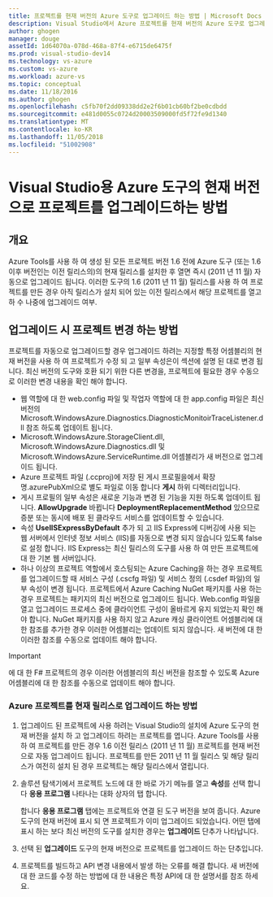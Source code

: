 ```yaml
---
title: 프로젝트를 현재 버전의 Azure 도구로 업그레이드 하는 방법 | Microsoft Docs
description: Visual Studio에서 Azure 프로젝트를 현재 버전의 Azure 도구로 업그레이드 하는 방법 알아보기
author: ghogen
manager: douge
assetId: 1d64070a-078d-468a-87f4-e6715de6475f
ms.prod: visual-studio-dev14
ms.technology: vs-azure
ms.custom: vs-azure
ms.workload: azure-vs
ms.topic: conceptual
ms.date: 11/18/2016
ms.author: ghogen
ms.openlocfilehash: c5fb70f2dd09338dd2e2f6b01cb60bf2be0cdbdd
ms.sourcegitcommit: e481d0055c0724d20003509000fd5f72fe9d1340
ms.translationtype: MT
ms.contentlocale: ko-KR
ms.lasthandoff: 11/05/2018
ms.locfileid: "51002908"
---
```

# <a name="how-to-upgrade-projects-to-the-current-version-of-the-azure-tools-for-visual-studio"></a>Visual Studio용 Azure 도구의 현재 버전으로 프로젝트를 업그레이드하는 방법
## <a name="overview"></a>개요
Azure Tools를 사용 하 여 생성 된 모든 프로젝트 버전 1.6 전에 Azure 도구 (또는 1.6 이후 버전인는 이전 릴리스의)의 현재 릴리스를 설치한 후 열면 즉시 (2011 년 11 월) 자동으로 업그레이드 됩니다. 이러한 도구의 1.6 (2011 년 11 월) 릴리스를 사용 하 여 프로젝트를 만든 경우 아직 릴리스가 설치 되어 있는 이전 릴리스에서 해당 프로젝트를 열고 하 수 나중에 업그레이드 여부.

## <a name="how-your-project-changes-when-you-upgrade-it"></a>업그레이드 시 프로젝트 변경 하는 방법
프로젝트를 자동으로 업그레이드할 경우 업그레이드 하려는 지정할 특정 어셈블리의 현재 버전을 사용 하 여 프로젝트가 수정 되 고 일부 속성은이 섹션에 설명 된 대로 변경 됩니다. 최신 버전의 도구와 호환 되기 위한 다른 변경을, 프로젝트에 필요한 경우 수동으로 이러한 변경 내용을 확인 해야 합니다.

* 웹 역할에 대 한 web.config 파일 및 작업자 역할에 대 한 app.config 파일은 최신 버전의 Microsoft.WindowsAzure.Diagnostics.DiagnosticMonitoirTraceListener.dll 참조 하도록 업데이트 됩니다.
* Microsoft.WindowsAzure.StorageClient.dll, Microsoft.WindowsAzure.Diagnostics.dll 및 Microsoft.WindowsAzure.ServiceRuntime.dll 어셈블리가 새 버전으로 업그레이드 됩니다.
* Azure 프로젝트 파일 (.ccproj)에 저장 된 게시 프로필을에서 확장명.azurePubXml으로 별도 파일로 이동 합니다 **게시** 하위 디렉터리입니다.
* 게시 프로필의 일부 속성은 새로운 기능과 변경 된 기능을 지원 하도록 업데이트 됩니다. **AllowUpgrade** 바뀝니다 **DeploymentReplacementMethod** 있으므로 증분 또는 동시에 배포 된 클라우드 서비스를 업데이트할 수 있습니다.
* 속성 **UseIISExpressByDefault** 추가 되 고 IIS Express에 디버깅에 사용 되는 웹 서버에서 인터넷 정보 서비스 (IIS)를 자동으로 변경 되지 않습니다 있도록 false로 설정 합니다. IIS Express는 최신 릴리스의 도구를 사용 하 여 만든 프로젝트에 대 한 기본 웹 서버입니다.
* 하나 이상의 프로젝트 역할에서 호스팅되는 Azure Caching을 하는 경우 프로젝트를 업그레이드할 때 서비스 구성 (.cscfg 파일) 및 서비스 정의 (.csdef 파일)의 일부 속성이 변경 됩니다. 프로젝트에서 Azure Caching NuGet 패키지를 사용 하는 경우 프로젝트는 패키지의 최신 버전으로 업그레이드 됩니다. Web.config 파일을 열고 업그레이드 프로세스 중에 클라이언트 구성이 올바르게 유지 되었는지 확인 해야 합니다. NuGet 패키지를 사용 하지 않고 Azure 캐싱 클라이언트 어셈블리에 대 한 참조를 추가한 경우 이러한 어셈블리는 업데이트 되지 않습니다. 새 버전에 대 한 이러한 참조를 수동으로 업데이트 해야 합니다.

> [!IMPORTANT]
> 에 대 한 F# 프로젝트의 경우 이러한 어셈블리의 최신 버전을 참조할 수 있도록 Azure 어셈블리에 대 한 참조를 수동으로 업데이트 해야 합니다.
> 
> 

### <a name="how-to-upgrade-an-azure-project-to-the-current-release"></a>Azure 프로젝트를 현재 릴리스로 업그레이드 하는 방법
1. 업그레이드 된 프로젝트에 사용 하려는 Visual Studio의 설치에 Azure 도구의 현재 버전을 설치 하 고 업그레이드 하려는 프로젝트를 엽니다. Azure Tools를 사용 하 여 프로젝트를 만든 경우 1.6 이전 릴리스 (2011 년 11 월) 프로젝트를 현재 버전으로 자동 업그레이드 됩니다. 프로젝트를 만든 2011 년 11 월 릴리스 및 해당 릴리스가 여전히 설치 된 경우 프로젝트는 해당 릴리스에서 열립니다.
2. 솔루션 탐색기에서 프로젝트 노드에 대 한 바로 가기 메뉴를 열고 **속성**를 선택 합니다 **응용 프로그램** 나타나는 대화 상자의 탭 합니다.
   
    합니다 **응용 프로그램** 탭에는 프로젝트와 연결 된 도구 버전을 보여 줍니다. Azure 도구의 현재 버전에 표시 되 면 프로젝트가 이미 업그레이드 되었습니다. 어떤 탭에 표시 하는 보다 최신 버전의 도구를 설치한 경우는 **업그레이드** 단추가 나타납니다.
3. 선택 된 **업그레이드** 도구의 현재 버전으로 프로젝트를 업그레이드 하는 단추입니다.
4. 프로젝트를 빌드하고 API 변경 내용에서 발생 하는 오류를 해결 합니다. 새 버전에 대 한 코드를 수정 하는 방법에 대 한 내용은 특정 API에 대 한 설명서를 참조 하세요.

